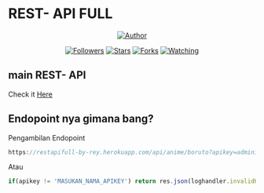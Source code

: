 
 
# REST- API FULL 
<p align="center">
</p>
<p align="center">
<a href="https://github.com/zeeoneofc"><img title="Author" src="https://img.shields.io/badge/Author-ThisLeonReal-orange.svg?style=for-the-badge&logo=github"></a>
</p>
<p align="center">
<a href="https://github.com/130N-STUDIO/followers"><img title="Followers" src="https://img.shields.io/github/followers/zeeoneofc?color=red&style=flat-square"></a>
<a href="https://github.com/130N-STUDIO/api-zeeoneofc/stargazers/"><img title="Stars" src="https://img.shields.io/github/stars/zeeoneofc/api-zeeoneofc?color=blue&style=flat-square"></a>
<a href="https://github.com/zeeoneofc/api-zeeoneofc/network/members"><img title="Forks" src="https://img.shields.io/github/forks/zeeoneofc/api-zeeoneofc?color=red&style=flat-square"></a>
<a href="https://github.com/zeeoneofc/api-zeeoneofc/watchers"><img title="Watching" src="https://img.shields.io/github/watchers/zeeoneofc/api-zeeoneofc?label=Watchers&color=blue&style=flat-square"></a>
</p>

## main REST- API
Check it [Here](https://restapifull-by-rey.herokuapp.com/api)


## Endopoint nya gimana bang?
Pengambilan Endopoint
```js
https://restapifull-by-rey.herokuapp.com/api/anime/boruto?apikey=administrator
```
Atau

```js
if(apikey != 'MASUKAN_NAMA_APIKEY') return res.json(loghandler.invalidKey)
```
</p>
